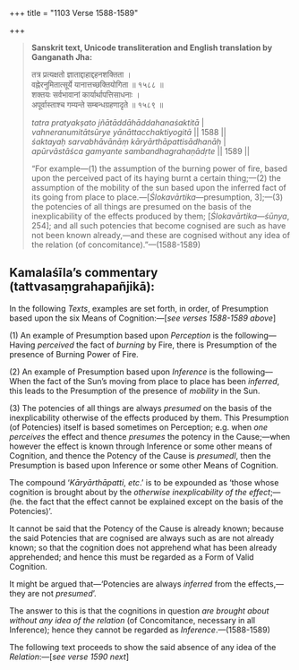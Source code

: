 +++
title = "1103 Verse 1588-1589"

+++
> **Sanskrit text, Unicode transliteration and English translation by Ganganath Jha:** 
>
> तत्र प्रत्यक्षतो ज्ञाताद्दाहाद्दहनशक्तिता ।  
> वह्नेरनुमितात्सूर्ये यानात्तच्छक्तियोगिता ॥ १५८८ ॥  
> शक्तयः सर्वभावानां कार्यार्थापत्तिसाधनाः ।  
> अपूर्वास्ताश्च गम्यन्ते सम्बन्धग्रहणादृते ॥ १५८९ ॥ 
>
> *tatra pratyakṣato jñātāddāhāddahanaśaktitā* \|  
> *vahneranumitātsūrye yānāttacchaktiyogitā* \|\| 1588 \|\|  
> *śaktayaḥ sarvabhāvānāṃ kāryārthāpattisādhanāḥ* \|  
> *apūrvāstāśca gamyante sambandhagrahaṇādṛte* \|\| 1589 \|\| 
>
> “For example—(1) the assumption of the burning power of fire, based upon the perceived pact of its haying burnt a certain thing;—(2) the assumption of the mobility of the sun based upon the inferred fact of its going from place to place.—[*Ślokavārtika*—presumption, 3];—(3) the potencies of all things are presumed on the basis of the inexplicability of the effects produced by them; [*Ślokavārtika—śūnya*, 254]; and all such potencies that become cognised are such as have not been known already,—and these are cognised without any idea of the relation (of concomitance).”—(1588-1589)



## Kamalaśīla’s commentary (tattvasaṃgrahapañjikā):

In the following *Texts*, examples are set forth, in order, of Presumption based upon the six Means of Cognition:—[*see verses 1588-1589 above*]

\(1\) An example of Presumption based upon *Perception* is the following—Having *perceived* the fact of *burning* by Fire, there is Presumption of the presence of Burning Power of Fire.

\(2\) An example of Presumption based upon *Inference* is the following—When the fact of the Sun’s moving from place to place has been *inferred*, this leads to the Presumption of the presence of *mobility* in the Sun.

\(3\) The potencies of all things are always *presumed* on the basis of the inexplicability otherwise of the effects produced by them. This Presumption (of Potencies) itself is based sometimes on Perception; e.g. when *one perceives* the effect and thence *presumes* the potency in the Cause;—when however the effect is known through Inference or some other means of Cognition, and thence the Potency of the Cause is *presumedl*, then the Presumption is based upon Inference or some other Means of Cognition.

The compound ‘*Kāryārthāpatti*, *etc*.’ is to be expounded as ‘those whose cognition is brought about by the *otherwise inexplicability of the effect*;—(he. the fact that the effect cannot be explained except on the basis of the Potencies)’.

It cannot be said that the Potency of the Cause is already known; because the said Potencies that are cognised are always such as are not already known; so that the cognition does not apprehend what has been already apprehended; and hence this must be regarded as a Form of Valid Cognition.

It might be argued that—‘Potencies are always *inferred* from the effects,—they are not *presumed*’.

The answer to this is that the cognitions in question *are brought about without any idea of the relation* (of Concomitance, necessary in all Inference); hence they cannot be regarded as *Inference*.—(1588-1589)

The following text proceeds to show the said absence of any idea of the *Relation*:—[*see verse 1590 next*]


